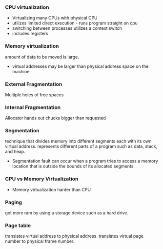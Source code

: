 ###  CPU virtualization
- Virtualizing many CPUs with physical CPU
- utilizes limited direct execution - runs program straight on cpu
- switching between processes utilizes a context switch
- includes registers 

### Memory virtualization
amount of data to be moved is large. 
- virtual addresses may be larger than physical address space on the machine


### External Fragmentation
Multiple holes of free spaces

### Internal Fragmentation
Allocator hands out chucks bigger than requested 

### Segmentation
technique that divides memory into different segments each with its own virtual address. represents different parts of a program such as data, stack, and heap. 
- Segmentation fault can occur when a program tries to access a memory location that is outside the bounds of its allocated segments. 
### CPU vs Memory Virtualization
- Memory virtualization harder than CPU


### Paging
get more ram by using a storage device such as a hard drive. 

### Page table
translates virtual address to physical address. translates virtual page number to physical frame number.
